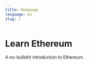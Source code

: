 ```yaml
---
title: Homepage
language: en
slug: /
---
```


# Learn Ethereum

A no-bullshit introduction to Ethereum.
